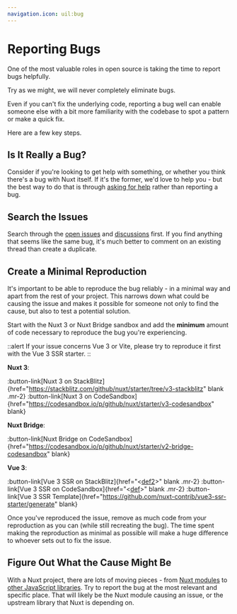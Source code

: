 ```yaml
---
navigation.icon: uil:bug
---
```


# Reporting Bugs

One of the most valuable roles in open source is taking the time to report bugs helpfully.

Try as we might, we will never completely eliminate bugs.

Even if you can't fix the underlying code, reporting a bug well can enable someone else with a bit more familiarity with the codebase to spot a pattern or make a quick fix.

Here are a few key steps.

## Is It Really a Bug?

Consider if you're looking to get help with something, or whether you think there's a bug with Nuxt itself. If it's the former, we'd love to help you - but the best way to do that is through [asking for help](/docs/community/getting-help) rather than reporting a bug.

## Search the Issues

Search through the [open issues](https://github.com/nuxt/nuxt/issues) and [discussions](https://github.com/nuxt/nuxt/discussions) first. If you find anything that seems like the same bug, it's much better to comment on an existing thread than create a duplicate.

## Create a Minimal Reproduction

It's important to be able to reproduce the bug reliably - in a minimal way and apart from the rest of your project. This narrows down what could be causing the issue and makes it possible for someone not only to find the cause, but also to test a potential solution.

Start with the Nuxt 3 or Nuxt Bridge sandbox and add the **minimum** amount of code necessary to reproduce the bug you're experiencing.

::alert
If your issue concerns Vue 3 or Vite, please try to reproduce it first with the Vue 3 SSR starter.
::

**Nuxt 3**:

:button-link[Nuxt 3 on StackBlitz]{href="<https://stackblitz.com/github/nuxt/starter/tree/v3-stackblitz>" blank .mr-2}
:button-link[Nuxt 3 on CodeSandbox]{href="<https://codesandbox.io/p/github/nuxt/starter/v3-codesandbox>" blank}

**Nuxt Bridge**:

:button-link[Nuxt Bridge on CodeSandbox]{href="<https://codesandbox.io/p/github/nuxt/starter/v2-bridge-codesandbox>" blank}

**Vue 3**:

:button-link[Vue 3 SSR on StackBlitz]{href="<[def2]>" blank .mr-2}
:button-link[Vue 3 SSR on CodeSandbox]{href="<[def]>" blank .mr-2}
:button-link[Vue 3 SSR Template]{href="<https://github.com/nuxt-contrib/vue3-ssr-starter/generate>" blank}

Once you've reproduced the issue, remove as much code from your reproduction as you can (while still recreating the bug). The time spent making the reproduction as minimal as possible will make a huge difference to whoever sets out to fix the issue.

## Figure Out What the Cause Might Be

With a Nuxt project, there are lots of moving pieces - from [Nuxt modules](https://nuxtjs.org/modules) to [other JavaScript libraries](https://www.npmjs.com/). Try to report the bug at the most relevant and specific place. That will likely be the Nuxt module causing an issue, or the upstream library that Nuxt is depending on.

[def]: ttps://codesandbox.io/p/github/nuxt-contrib/vue3-ssr-starter/mai
[def2]: ttps://stackblitz.com/github/nuxt-contrib/vue3-ssr-starter/tree/main?terminal=de
